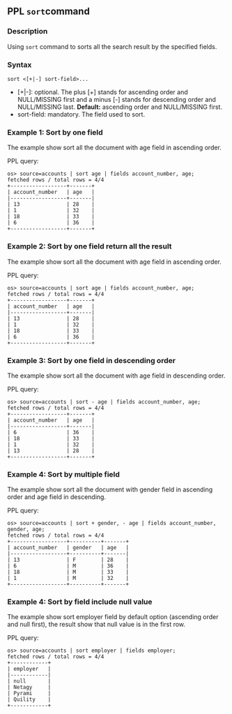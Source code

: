 ## PPL `sort`command

### Description
Using ``sort`` command to sorts all the search result by the specified fields.


### Syntax
`sort <[+|-] sort-field>...`


* [+|-]: optional. The plus [+] stands for ascending order and NULL/MISSING first and a minus [-] stands for descending order and NULL/MISSING last. **Default:** ascending order and NULL/MISSING first.
* sort-field: mandatory. The field used to sort.


### Example 1: Sort by one field
The example show sort all the document with age field in ascending order.

PPL query:

    os> source=accounts | sort age | fields account_number, age;
    fetched rows / total rows = 4/4
    +------------------+-------+
    | account_number   | age   |
    |------------------+-------|
    | 13               | 28    |
    | 1                | 32    |
    | 18               | 33    |
    | 6                | 36    |
    +------------------+-------+


### Example 2: Sort by one field return all the result

The example show sort all the document with age field in ascending order.

PPL query:

    os> source=accounts | sort age | fields account_number, age;
    fetched rows / total rows = 4/4
    +------------------+-------+
    | account_number   | age   |
    |------------------+-------|
    | 13               | 28    |
    | 1                | 32    |
    | 18               | 33    |
    | 6                | 36    |
    +------------------+-------+


### Example 3: Sort by one field in descending order
The example show sort all the document with age field in descending order.

PPL query:

    os> source=accounts | sort - age | fields account_number, age;
    fetched rows / total rows = 4/4
    +------------------+-------+
    | account_number   | age   |
    |------------------+-------|
    | 6                | 36    |
    | 18               | 33    |
    | 1                | 32    |
    | 13               | 28    |
    +------------------+-------+

### Example 4: Sort by multiple field

The example show sort all the document with gender field in ascending order and age field in descending.

PPL query:

    os> source=accounts | sort + gender, - age | fields account_number, gender, age;
    fetched rows / total rows = 4/4
    +------------------+----------+-------+
    | account_number   | gender   | age   |
    |------------------+----------+-------|
    | 13               | F        | 28    |
    | 6                | M        | 36    |
    | 18               | M        | 33    |
    | 1                | M        | 32    |
    +------------------+----------+-------+

### Example 4: Sort by field include null value

The example show sort employer field by default option (ascending order and null first), the result show that null value is in the first row.

PPL query:

    os> source=accounts | sort employer | fields employer;
    fetched rows / total rows = 4/4
    +------------+
    | employer   |
    |------------|
    | null       |
    | Netagy     |
    | Pyrami     |
    | Quility    |
    +------------+
